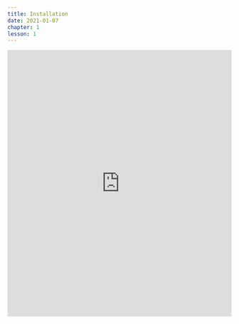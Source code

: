 ```yaml
---
title: Installation
date: 2021-01-07
chapter: 1
lesson: 1
---
```


<iframe width="100%" height="600" src="https://www.youtube.com/embed/mzWryuuN534" title="YouTube video player" frameborder="0" allow="accelerometer; autoplay; clipboard-write; encrypted-media; gyroscope; picture-in-picture" allowfullscreen></iframe>